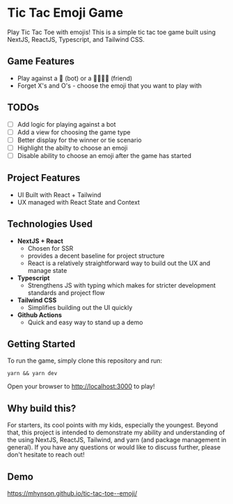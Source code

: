 # Tic Tac Emoji Game

Play Tic Tac Toe with emojis! This is a simple tic tac toe game built using NextJS, ReactJS, Typescript, and Tailwind CSS.

## Game Features

- Play against a 🤖 (bot) or a 👦🏾👧🏾 (friend)
- Forget X's and O's - choose the emoji that you want to play with

## TODOs

- [ ] Add logic for playing against a bot
- [ ] Add a view for choosing the game type
- [ ] Better display for the winner or tie scenario
- [ ] Highlight the abilty to choose an emoji
- [ ] Disable ability to choose an emoji after the game has started

## Project Features

- UI Built with React + Tailwind
- UX managed with React State and Context

## Technologies Used

- **NextJS + React**
  - Chosen for SSR
  - provides a decent baseline for project structure
  - React is a relatively straightforward way to build out the UX and manage state
- **Typescript**
  - Strengthens JS with typing which makes for stricter development standards and project flow
- **Tailwind CSS**
  - Simplifies building out the UI quickly
- **Github Actions**
  - Quick and easy way to stand up a demo

## Getting Started

To run the game, simply clone this repository and run:

```
yarn && yarn dev
```

Open your browser to [http://localhost:3000](http://localhost:3000) to play!

## Why build this?

For starters, its cool points with my kids, especially the youngest. Beyond that, this project is intended to demonstrate my ability and understanding of the using NextJS, ReactJS, Tailwind, and yarn (and package management in general). If you have any questions or would like to discuss further, please don't hesitate to reach out!

## Demo
https://mhynson.github.io/tic-tac-toe--emoji/
